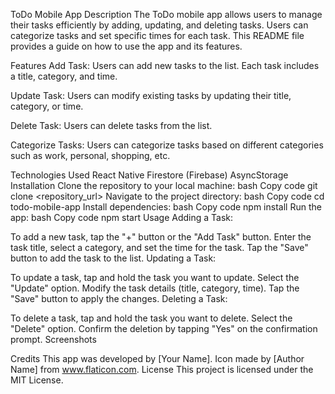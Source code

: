 
ToDo Mobile App
Description
The ToDo mobile app allows users to manage their tasks efficiently by adding, updating, and deleting tasks. Users can categorize tasks and set specific times for each task. This README file provides a guide on how to use the app and its features.

Features
Add Task: Users can add new tasks to the list. Each task includes a title, category, and time.

Update Task: Users can modify existing tasks by updating their title, category, or time.

Delete Task: Users can delete tasks from the list.

Categorize Tasks: Users can categorize tasks based on different categories such as work, personal, shopping, etc.

Technologies Used
React Native
Firestore (Firebase)
AsyncStorage
Installation
Clone the repository to your local machine:
bash
Copy code
git clone <repository_url>
Navigate to the project directory:
bash
Copy code
cd todo-mobile-app
Install dependencies:
bash
Copy code
npm install
Run the app:
bash
Copy code
npm start
Usage
Adding a Task:

To add a new task, tap the "+" button or the "Add Task" button.
Enter the task title, select a category, and set the time for the task.
Tap the "Save" button to add the task to the list.
Updating a Task:

To update a task, tap and hold the task you want to update.
Select the "Update" option.
Modify the task details (title, category, time).
Tap the "Save" button to apply the changes.
Deleting a Task:

To delete a task, tap and hold the task you want to delete.
Select the "Delete" option.
Confirm the deletion by tapping "Yes" on the confirmation prompt.
Screenshots


Credits
This app was developed by [Your Name].
Icon made by [Author Name] from www.flaticon.com.
License
This project is licensed under the MIT License.